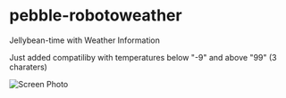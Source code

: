 pebble-robotoweather
====================

Jellybean-time with Weather Information

Just added compatiliby with temperatures below "-9" and above "99" (3 charaters)

![Screen Photo][1]


 [1]: https://raw.github.com/mmathieum/pebble-robotoweather/master/pub/screen-photo.png
